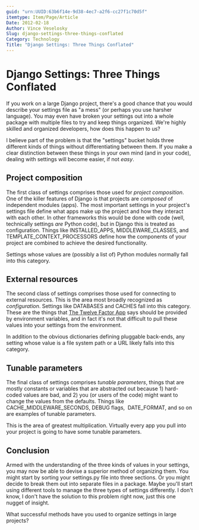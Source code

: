 ```yaml
---
guid: "urn:UUID:63b6f14e-9d38-4ec7-a2f6-cc27f1c70d5f"
itemtype: Item/Page/Article
Date: 2012-02-18
Author: Vince Veselosky
Slug: django-settings-three-things-conflated
Category: Technology
Title: "Django Settings: Three Things Conflated"
---
```


# Django Settings: Three Things Conflated

If you work on a large Django project, there's a good chance that you
would describe your settings file as "a mess" (or perhaps you use
harsher language). You may even have broken your settings out into a
whole package with multiple files to try and keep things organized.
We're highly skilled and organized developers, how does this happen to
us?

I believe part of the problem is that the "settings" bucket holds three
different kinds of things without differentiating between them. If you
make a clear distinction between these things in your own mind (and in
your code), dealing with settings will become easier, if not _easy_.

## Project composition

The first class of settings comprises those used for _project
composition_. One of the killer features of Django is that projects are
*composed* of independent modules (apps). The most important settings in
your project's settings file define what apps make up the project and
how they interact with each other. In other frameworks this would be
done with code (well, technically settings *are* Python code), but in
Django this is treated as configuration. Things like INSTALLED_APPS,
MIDDLEWARE_CLASSES, and TEMPLATE_CONTEXT_PROCESSORS define how the
components of your project are combined to achieve the desired
functionality.

Settings whose values are (possibly a list of) Python modules normally
fall into this category.

## External resources

The second class of settings comprises those used for connecting to
external resources. This is the area most broadly recognized as
_configuration_. Settings like DATABASES and CACHES fall into this
category. These are the things that [The Twelve Factor App][] says
should be provided by environment variables, and in fact it's not that
difficult to pull these values into your settings from the environment.

In addition to the obvious dictionaries defining pluggable back-ends,
any setting whose value is a file system path or a URL likely falls into
this category.

## Tunable parameters

The final class of settings comprises _tunable parameters_, things that
are mostly constants or variables that are abstracted out because 1)
hard-coded values are bad, and 2) you (or users of the code) might want
to change the values from the defaults. Things like
CACHE_MIDDLEWARE_SECONDS, DEBUG flags,  DATE_FORMAT, and so on are
examples of tunable parameters.

This is the area of greatest multiplication. Virtually every app you
pull into your project is going to have some tunable parameters.

## Conclusion

Armed with the understanding of the three kinds of values in your
settings, you may now be able to devise a superior method of organizing
them. You might start by sorting your settings.py file into three
sections. Or you might decide to break them out into separate files in a
package. Maybe you'll start using different tools to manage the three
types of settings differently. I don't know, I don't have the solution
to this problem right now, just this one nugget of insight.

What successful methods have you used to organize settings in large
projects?

[the twelve factor app]: /technology//heroku-twelve-factor-app-architecting-high-velocity-web-operations.html
